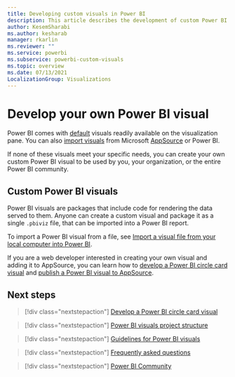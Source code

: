 ```yaml
---
title: Developing custom visuals in Power BI
description: This article describes the development of custom Power BI visuals.
author: KesemSharabi
ms.author: kesharab
manager: rkarlin
ms.reviewer: ""
ms.service: powerbi
ms.subservice: powerbi-custom-visuals
ms.topic: overview
ms.date: 07/13/2021
LocalizationGroup: Visualizations
---
```


# Develop your own Power BI visual

Power BI comes with [default](power-bi-custom-visuals.md#default-power-bi-visuals) visuals readily available on the visualization pane. You can also [import visuals](power-bi-custom-visuals.md#appsource-power-bi-visuals) from Microsoft [AppSource](https://nam06.safelinks.protection.outlook.com/?url=https%3A%2F%2Fappsource.microsoft.com%2Fen-us%2Fmarketplace%2Fapps%3Fpage%3D1%26product%3Dpower-bi-visuals&data=02%7C01%7CKesem.Sharabi%40microsoft.com%7C6d9286afacb3468d4cde08d740b76694%7C72f988bf86f141af91ab2d7cd011db47%7C1%7C0%7C637049028749147718&sdata=igWm0e1vXdgGcbyvngQBrHQVAkahPnxPC1ZhUPntGI8%3D&reserved=0) or Power BI.

If none of these visuals meet your specific needs, you can create your own custom Power BI visual to be used by you, your organization, or the entire Power BI community.

## Custom Power BI visuals

Power BI visuals are packages that include code for rendering the data served to them. Anyone can create a custom visual and package it as a single `.pbiviz` file, that can be imported into a Power BI report.

To import a Power BI visual from a file, see [Import a visual file from your local computer into Power BI](import-visual.md#import-a-visual-file-from-your-local-computer-into-power-bi).

If you are a web developer interested in creating your own visual and adding it to AppSource, you can learn how to [develop a Power BI circle card visual](develop-circle-card.md) and [publish a Power BI visual to AppSource](office-store.md).

## Next steps

>[!div class="nextstepaction"]
>[Develop a Power BI circle card visual](develop-circle-card.md)

>[!div class="nextstepaction"]
>[Power BI visuals project structure](visual-project-structure.md)

>[!div class="nextstepaction"]
>[Guidelines for Power BI visuals](guidelines-powerbi-visuals.md)

>[!div class="nextstepaction"]
>[Frequently asked questions](power-bi-custom-visuals-faq.yml)

>[!div class="nextstepaction"]
>[Power BI Community](https://community.powerbi.com/)
